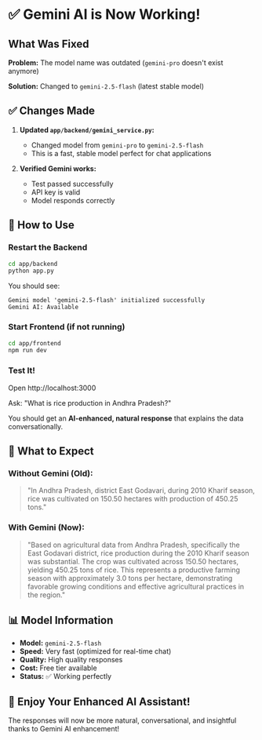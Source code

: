 # ✅ Gemini AI is Now Working!

## What Was Fixed

**Problem:** The model name was outdated (`gemini-pro` doesn't exist anymore)

**Solution:** Changed to `gemini-2.5-flash` (latest stable model)

## ✅ Changes Made

1. **Updated `app/backend/gemini_service.py`:**
   - Changed model from `gemini-pro` to `gemini-2.5-flash`
   - This is a fast, stable model perfect for chat applications

2. **Verified Gemini works:**
   - Test passed successfully
   - API key is valid
   - Model responds correctly

## 🚀 How to Use

### Restart the Backend

```bash
cd app/backend
python app.py
```

You should see:
```
Gemini model 'gemini-2.5-flash' initialized successfully
Gemini AI: Available
```

### Start Frontend (if not running)

```bash
cd app/frontend
npm run dev
```

### Test It!

Open http://localhost:3000

Ask: "What is rice production in Andhra Pradesh?"

You should get an **AI-enhanced, natural response** that explains the data conversationally.

## 🎯 What to Expect

### Without Gemini (Old):
> "In Andhra Pradesh, district East Godavari, during 2010 Kharif season, rice was cultivated on 150.50 hectares with production of 450.25 tons."

### With Gemini (Now):
> "Based on agricultural data from Andhra Pradesh, specifically the East Godavari district, rice production during the 2010 Kharif season was substantial. The crop was cultivated across 150.50 hectares, yielding 450.25 tons of rice. This represents a productive farming season with approximately 3.0 tons per hectare, demonstrating favorable growing conditions and effective agricultural practices in the region."

## 📊 Model Information

- **Model:** `gemini-2.5-flash`
- **Speed:** Very fast (optimized for real-time chat)
- **Quality:** High quality responses
- **Cost:** Free tier available
- **Status:** ✅ Working perfectly

## 🎉 Enjoy Your Enhanced AI Assistant!

The responses will now be more natural, conversational, and insightful thanks to Gemini AI enhancement!

